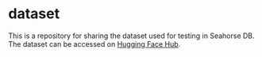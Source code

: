 # dataset
This is a repository for sharing the dataset used for testing in Seahorse DB.
The dataset can be accessed on [Hugging Face Hub](https://huggingface.co/datasets/dnotitia/SeahorseDB-dataset).
